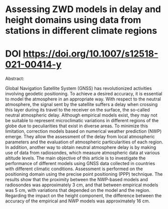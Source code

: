 # Assessing ZWD models in delay and height domains using data from stations in different climate regions
# DOI https://doi.org/10.1007/s12518-021-00414-y

Abstract:

Global Navigation Satellite System (GNSS) has revolutionized activities involving geodetic positioning. To achieve a desired accuracy, it is essential to model the atmosphere in an appropriate way. With respect to the neutral atmosphere, the signal sent by the satellite suffers a delay when crossing this layer during its travel to the receiver on the surface, the so-called neutral atmospheric delay. Although empirical models exist, they may not be suitable to represent microclimatic variations in different regions of the globe due to peculiarities that exist in diverse areas. To minimize this limitation, correction models based on numerical weather prediction (NWP) emerge. They allow the assessment of the delay from local atmospheric parameters and the evaluation of atmospheric particularities of each region. In addition, another way to obtain neutral atmosphere delay is by making use of data from radiosondes, which measure atmospheric data at various altitude levels. The main objective of this article is to investigate the performance of different models using GNSS data collected in countries with different climatic conditions. Assessment is performed on the positioning domain using the precise point positioning (PPP) technique. The results show that the proximity between the NWP-based models and radiosondes was approximately 3 cm, and that between empirical models was 5 cm, with variations that depended on the model and the region. Regarding the impact on the height component, the difference between the accuracy of the empirical and NWP models was approximately 16 cm.
